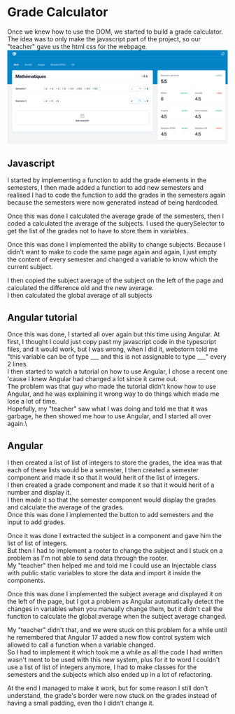 # Grade Calculator <Badge type="tip" text="Javascript" />

Once we knew how to use the DOM, we started to build a grade calculator. The idea was to only make the javascript part of the project, so our "teacher" gave us the html css for the webpage.
![Html and css](../../../images/jobtrek/grade-calculator/html-css.png)

## Javascript
I started by implementing a function to add the grade elements in the semesters, I then made added a function to add new semesters and realised I had to code the function to add the grades in the semesters again because the semesters were now generated instead of being hardcoded.

Once this was done I calculated the average grade of the semesters, then I coded a calculated the average of the subjects.
I used the querySelector to get the list of the grades not to have to store them in variables.

Once this was done I implemented the ability to change subjects. Because I didn't want to make to code the same page again and again, I just empty the content of every semester and changed a variable to know which the current subject.

I then copied the subject average of the subject on the left of the page and calculated the difference old and the new average.\
I then calculated the global average of all subjects

## Angular tutorial
Once this was done, I started all over again but this time using Angular. At first, I thought I could just copy past my javascript code in the typescript files, and it would work, but I was wrong, when I did it, webstorm told me "this variable can be of type ___ and this is not assignable to type ___" every 2 lines.\
I then started to watch a tutorial on how to use Angular, I chose a recent one 'cause I knew Angular had changed a lot since it came out.\
The problem was that guy who made the tutorial didn't know how to use Angular, and he was explaining it wrong way to do things which made me lose a lot of time.\
Hopefully, my "teacher" saw what I was doing and told me that it was garbage, he then showed me how to use Angular, and I started all over again.\

## Angular
I then created a list of list of integers to store the grades, the idea was that each of these lists would be a semester, I then created a semester component and made it so that it would herit of the list of integers.\
I then created a grade component and made it so that it would herit of a number and display it.\
I then made it so that the semester component would display the grades and calculate the average of the grades.\
Once this was done I implemented the button to add semesters and the input to add grades.

Once it was done I extracted the subject in a component and gave him the list of list of integers.\
But then I had to implement a rooter to change the subject and I stuck on a problem as I'm not able to send data through the rooter.\
My "teacher" then helped me and told me I could use an Injectable class with public static variables to store the data and import it inside the components.

Once this was done I implemented the subject average and displayed it on the left of the page, but I got a problem as Angular automatically detect the changes in variables when you manually change them, but it didn't call the function to calculate the global average when the subject average changed.

My "teacher" didn't that, and we were stuck on this problem for a while until he remembered that Angular 17 added a new flow control system wich allowed to call a function when a variable changed.\
So I had to implement it which took me a while as all the code I had written wasn't ment to be used with this new system, plus for it to word I couldn't use a list of list of integers anymore, I had to make classes for the semesters and the subjects which also ended up in a lot of refactoring.

At the end I managed to make it work, but for some reason I still don't understand, the grade's border were now stuck on the grades instead of having a small padding, even tho I didn't change it.
